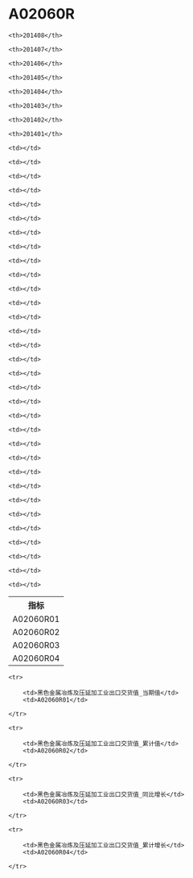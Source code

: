 A02060R
======


<table>

<tr>
    <th>指标</th>
    
    <th>201408</th>
    
    <th>201407</th>
    
    <th>201406</th>
    
    <th>201405</th>
    
    <th>201404</th>
    
    <th>201403</th>
    
    <th>201402</th>
    
    <th>201401</th>
    
</tr>


<tr>
    <td>A02060R01</td>
    
    <td></td>
    
    <td></td>
    
    <td></td>
    
    <td></td>
    
    <td></td>
    
    <td></td>
    
    <td></td>
    
    <td></td>
    

</tr>

<tr>
    <td>A02060R02</td>
    
    <td></td>
    
    <td></td>
    
    <td></td>
    
    <td></td>
    
    <td></td>
    
    <td></td>
    
    <td></td>
    
    <td></td>
    

</tr>

<tr>
    <td>A02060R03</td>
    
    <td></td>
    
    <td></td>
    
    <td></td>
    
    <td></td>
    
    <td></td>
    
    <td></td>
    
    <td></td>
    
    <td></td>
    

</tr>

<tr>
    <td>A02060R04</td>
    
    <td></td>
    
    <td></td>
    
    <td></td>
    
    <td></td>
    
    <td></td>
    
    <td></td>
    
    <td></td>
    
    <td></td>
    

</tr>


</table>

<table>
    
    <tr>

        <td>黑色金属冶炼及压延加工业出口交货值_当期值</td>
        <td>A02060R01</td>

    </tr>
    
    <tr>

        <td>黑色金属冶炼及压延加工业出口交货值_累计值</td>
        <td>A02060R02</td>

    </tr>
    
    <tr>

        <td>黑色金属冶炼及压延加工业出口交货值_同比增长</td>
        <td>A02060R03</td>

    </tr>
    
    <tr>

        <td>黑色金属冶炼及压延加工业出口交货值_累计增长</td>
        <td>A02060R04</td>

    </tr>
    
</table>